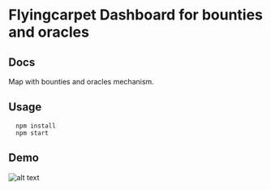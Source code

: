 # Flyingcarpet Dashboard for bounties and oracles

## Docs
Map with bounties and oracles mechanism.

## Usage
```
  npm install
  npm start
```

## Demo

![alt text](https://raw.githubusercontent.com/bneiluj/flyingcarpet-dashboard/master/public/assets/screenshot.png)
